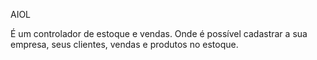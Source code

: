 AIOL

É um controlador de estoque e vendas. Onde é possível cadastrar a sua empresa, seus clientes, vendas e produtos no estoque.
